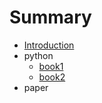 # Summary

* [Introduction](README.md)
* python
    * [book1](./source_book/python/article-01.md)
    * [book2](./source_book/python/article-02.md)
* paper
    